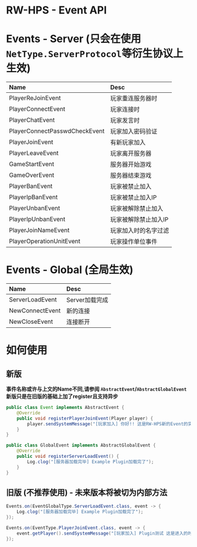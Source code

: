 # RW-HPS - Event API

# Events - Server (只会在使用`NetType.ServerProtocol`等衍生协议上生效)
| Name                          | Desc           |
|:------------------------------|:---------------|
| PlayerReJoinEvent             | 玩家重连服务器时       |
| PlayerConnectEvent            | 玩家连接时          |
| PlayerChatEvent               | 玩家发言时          |
| PlayerConnectPasswdCheckEvent | 玩家加入密码验证       |
| PlayerJoinEvent               | 有新玩家加入         |
| PlayerLeaveEvent              | 玩家离开服务器        |
| GameStartEvent                | 服务器开始游戏        |
| GameOverEvent                 | 服务器结束游戏        |
| PlayerBanEvent                | 玩家被禁止加入        |
| PlayerIpBanEvent              | 玩家被禁止加入IP      |
| PlayerUnbanEvent              | 玩家被解除禁止加入      |
| PlayerIpUnbanEvent            | 玩家被解除禁止加入IP    |
| PlayerJoinNameEvent           | 玩家加入时的名字过滤     |
| PlayerOperationUnitEvent      | 玩家操作单位事件       |

# Events - Global (全局生效)
| Name                          | Desc       |
|:------------------------------|:-----------|
| ServerLoadEvent               | Server加载完成 |
| NewConnectEvent             | 新的连接       |
| NewCloseEvent            | 连接断开       |

# 如何使用
## 新版
**事件名称或许与上文的Name不同,请参阅  `AbstractEvent`/`AbstractGlobalEvent`**  
**新版只是在旧版的基础上加了register且支持异步**  
```java
public class Event implements AbstractEvent {
    @Override
    public void registerPlayerJoinEvent(Player player) {
        player.sendSystemMessage("[玩家加入] 你好!! 这是RW-HPS新的Event的实现");
    }
}

public class GlobalEvent implements AbstractGlobalEvent {
    @Override
    public void registerServerLoadEvent() {
        Log.clog("[服务器加载完毕] Example Plugin加载完了");
    }
}
```

## 旧版 (不推荐使用) - 未来版本将被切为内部方法

```java
Events.on(EventGlobalType.ServerLoadEvent.class, event -> {
    Log.clog("[服务器加载完毕] Example Plugin加载完了");
});

Events.on(EventType.PlayerJoinEvent.class, event -> {
    event.getPlayer().sendSystemMessage("[玩家加入] Plugin测试 这是进入的时间 "+ Time.getUtcMilliFormat(1));
});
```
